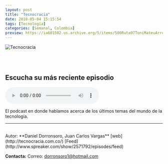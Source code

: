 ```yaml
---
layout: post
title: "Tecnocracia"
date: 2018-05-04 15:15:54
tags: [Tecnología]
categories: [Semanal, Colombia]
preview: https://ia601502.us.archive.org/5/items/500Ruta97ToniMateuArrom/300TecnocraciaLogo-DanielDorronsoro.png
---
```


![Tecnocracia](https://ia601502.us.archive.org/5/items/500Ruta97ToniMateuArrom/500TecnocraciaLogo-DanielDorronsoro.png)

<br/>
<br/>

## Escucha su más reciente episodio

<!--reproductor-feed=http://www.spreaker.com/show/2571792/episodes/feed-->
<!--reproductor-start-->
<audio id="audio" preload="auto" controls="" src="http://dts.podtrac.com/redirect.mp3/api.spreaker.com/download/episode/15683747/ep_44.mp3"></audio>
<!--reproductor-end-->

El podcast en donde hablamos acerca de los últimos temas del mundo de la tecnología.  

_ _ _
<br>
Autor: **Daniel Dorronsoro, Juan Carlos Vargas**  
[web](http://tecnocracia.com.co/)  
[Feed](http://www.spreaker.com/show/2571792/episodes/feed)  


**Contacta:**
Correo: [dorronsoro1@hotmail.com](mailto:dorronsoro1@hotmail.com)  
